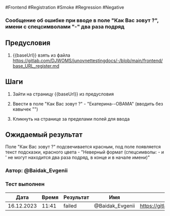 #Frontend #Registration #Smoke #Regression #Negative

### Сообщение об ошибке при вводе в поле "Как Вас зовут ?", имени с спецсимволами "-" два раза подряд

## Предусловия

1. {{baseUrl}} взять из файла https://gitlab.com/DJWOMS/junovnettestingdocs/-/blob/main/frontend/base_URL_register.md

## Шаги

1. Зайти на страницу {{baseUrl}} из предусловия

2. Ввести в поле "Как Вас зовут ?" - "Екатерина--OBAMA" (вводить без кавычек "")

3. Кликнуть на странице за пределами полей для ввода

## Ожидаемый результат

Поле "Как Вас зовут ?" подсвечивается красным, под поле появляется текст подсказки, красного цвета - "Неверный формат (спецсимволы: - и ' не могут находится два раза подряд, в конце и в начале имени)"

### Автор: @Baidak_Evgenii

### Тест выполнен
|     Дата    | Время | Результат   |   Имя  | ссылка на баг |
|     ---     |  ---  |    ---      |   ---  |      ---      |
|  16.12.2023 | 11:41 |   failed   | @Baidak_Evgenii | https://gitlab.com/DJWOMS/front/-/issues/43 |
